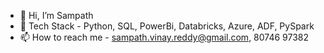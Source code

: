 - 👋 Hi, I’m Sampath
- 👀 Tech Stack - Python, SQL, PowerBi, Databricks, Azure, ADF, PySpark
- 📫 How to reach me - sampath.vinay.reddy@gmail.com, 80746 97382
